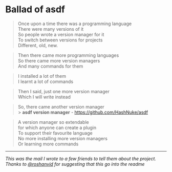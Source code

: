 # Ballad of asdf

> Once upon a time there was a programming language<br/>
> There were many versions of it<br/>
> So people wrote a version manager for it<br/>
> To switch between versions for projects<br/>
> Different, old, new.

> Then there came more programming languages<br/>
> So there came more version managers<br/>
> And many commands for them

> I installed a lot of them<br/>
> I learnt a lot of commands

> Then I said, just one more version manager<br/>
> Which I will write instead

> So, there came another version manager<br/> > **asdf version manager** - <https://github.com/HashNuke/asdf>

> A version manager so extendable<br/>
> for which anyone can create a plugin<br/>
> To support their favourite language<br/>
> No more installing more version managers<br/>
> Or learning more commands

---

_This was the mail I wrote to a few friends to tell them about the project. Thanks to [@roshanvid](https://twitter.com/roshanvid) for suggesting that this go into the readme_
